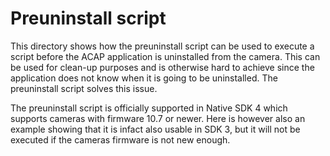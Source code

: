 # Preuninstall script
This directory shows how the preuninstall script can be used to execute a script before the ACAP application is uninstalled from the camera. This can be used for clean-up purposes and is otherwise hard to achieve since the application does not know when it is going to be uninstalled. The preuninstall script solves this issue.

The preuninstall script is officially supported in Native SDK 4 which supports cameras with firmware 10.7 or newer. Here is however also an example showing that it is infact also usable in SDK 3, but it will not be executed if the cameras firmware is not new enough.
